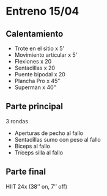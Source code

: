 # Entreno 15/04

## Calentamiento

- Trote en el sitio x 5’
- Movimiento articular x 5’ 
- Flexiones x 20
- Sentadillas x 20
- Puente bipodal x 20
- Plancha Pro x 45”
- Superman x 40”

## Parte principal

3 rondas

- Aperturas de pecho al fallo 
- Sentadillas sumo con peso al fallo 
- Biceps al fallo 
- Tríceps silla al fallo 

## Parte final

HIIT 24x (38’’ on, 7’’ off)

